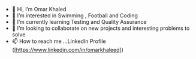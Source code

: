 - 👋 Hi, I’m Omar Khaled
- 👀 I’m interested in Swimming , Football and Coding 
- 🌱 I’m currently learning Testing and Quality Assurance
- 💞️ I’m looking to collaborate on new projects and interesting problems to solve
- 📫 How to reach me ...LinkedIn Profile ([https://www.linkedin.com/in/omarkhaleed])

<!---
omarkhallid/omarkhallid is a ✨ special ✨ repository because its `README.md` (this file) appears on your GitHub profile.
You can click the Preview link to take a look at your changes.
--->
